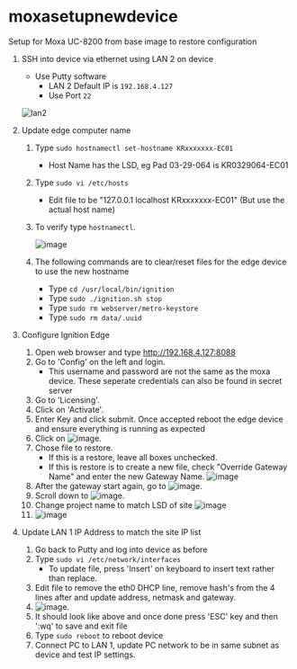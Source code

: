# moxasetupnewdevice

Setup for Moxa UC-8200 from base image to restore configuration

1. SSH into device via ethernet using LAN 2 on device
   - Use Putty software
     - LAN 2 Default IP is `192.168.4.127`
     - Use Port `22`
   
   ![lan2](https://user-images.githubusercontent.com/109390971/182858043-242a11da-11f1-40d3-b667-8326291d9cc2.png)

2. Update edge computer name
   1. Type `sudo hostnamectl set-hostname KRxxxxxxx-EC01`
      - Host Name has the LSD, eg Pad 03-29-064 is KR0329064-EC01
   2. Type `sudo vi /etc/hosts`
      - Edit file to be "127.0.0.1 localhost KRxxxxxxx-EC01" (But use the actual host name)
   3. To verify type `hostnamectl`.
   
      ![image](https://user-images.githubusercontent.com/109390971/184705976-ea4972e0-168a-4675-94cf-193c780683d2.png)
   4. The following commands are to clear/reset files for the edge device to use the new hostname
      - Type `cd /usr/local/bin/ignition`
      - Type `sudo ./ignition.sh stop`
      - Type `sudo rm webserver/metro-keystore`
      - Type `sudo rm data/.uuid`

3. Configure Ignition Edge
   1. Open web browser and type http://192.168.4.127:8088
   2. Go to 'Config' on the left and login.
      * This username and password are not the same as the moxa device.  These seperate credentials can also be found in secret server
   3. Go to 'Licensing'.
   4. Click on 'Activate'.
   5. Enter Key and click submit.  Once accepted reboot the edge device and ensure everything is running as expected
   6. Click on ![image](https://user-images.githubusercontent.com/109390971/184707110-e554a741-c8c3-4958-ab9f-74c268e426a4.png).
   7. Chose file to restore.
      - If this is a restore, leave all boxes unchecked.
      - If this is restore is to create a new file, check "Override Gateway Name" and enter the new Gateway Name.
      ![image](https://user-images.githubusercontent.com/109390971/184719517-3fc4fb82-ce6a-4e16-947e-47dba5cb804b.png)
   8. After the gateway start again, go to ![image](https://user-images.githubusercontent.com/109390971/184720451-76b11573-01cb-4a73-a06d-6fd38f4c658c.png).
   9. Scroll down to ![image](https://user-images.githubusercontent.com/109390971/184720530-11f9ba16-a480-4ee5-b6ef-3716e1fca56a.png).
   10. Change project name to match LSD of site ![image](https://user-images.githubusercontent.com/109390971/184720624-b854fcf0-2f3a-4dd8-8884-036246aaf648.png)
   11. ![image](https://user-images.githubusercontent.com/109390971/184791340-582a3a45-7f12-4ccd-aa8c-ba24f5cbf66a.png)


4. Update LAN 1 IP Address to match the site IP list
   1. Go back to Putty and log into device as before
   2. Type `sudo vi /etc/network/interfaces`
      - To update file, press 'Insert' on keyboard to insert text rather than replace.
   3. Edit file to remove the eth0 DHCP line, remove hash's from the 4 lines after and update address, netmask and gateway.
   4. ![image](https://user-images.githubusercontent.com/109390971/184722809-bc90f63a-314e-4561-8333-5cca62653f20.png).
   5. It should look like above and once done press 'ESC' key and then ':wq' to save and exit file
   6. Type `sudo reboot` to reboot device
   7. Connect PC to LAN 1, update PC network to be in same subnet as device and test IP settings.
